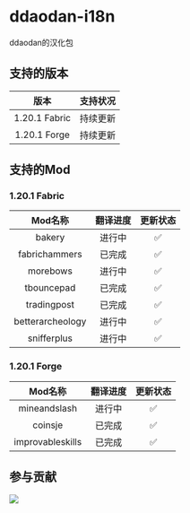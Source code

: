 # ddaodan-i18n
ddaodan的汉化包
## 支持的版本
|版本|支持状况|
|:-:|:-:|
|1.20.1 Fabric|持续更新|
|1.20.1 Forge|持续更新|
## 支持的Mod
### 1.20.1 Fabric
|Mod名称|翻译进度|更新状态|
|:-:|:-:|:-:|
|bakery|进行中|✅|
|fabrichammers|已完成|✅|
|morebows|进行中|✅|
|tbouncepad|已完成|✅|
|tradingpost|已完成|✅|
|betterarcheology|进行中|✅|
|snifferplus|进行中|✅|
### 1.20.1 Forge
|Mod名称|翻译进度|更新状态|
|:-:|:-:|:-:|
|mineandslash|进行中|✅|
|coinsje|已完成|✅|
|improvableskills|已完成|✅|
## 参与贡献
<a title="Crowdin" target="_blank" href="https://crwd.in/ddaodan-i18n"><img src="https://img.shields.io/badge/Crowdin-1?style=flat-square&logo=crowdin"></a>
